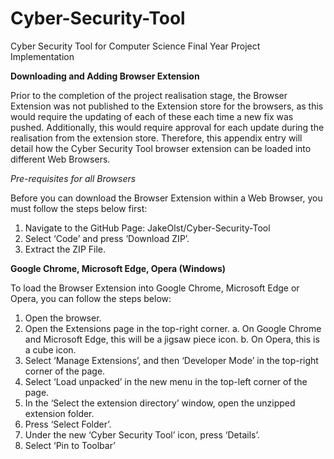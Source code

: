# Cyber-Security-Tool
Cyber Security Tool for Computer Science Final Year Project Implementation

**Downloading and Adding Browser Extension**

Prior to the completion of the project realisation stage, the Browser Extension was not published to the Extension store for the browsers, as this would require the updating of each of these each time a new fix was pushed. Additionally, this would require approval for each update during the realisation from the extension store. Therefore, this appendix entry will detail how the Cyber Security Tool browser extension can be loaded into different Web Browsers.

*Pre-requisites for all Browsers*

Before you can download the Browser Extension within a Web Browser, you must follow the steps below first:
1.	Navigate to the GitHub Page: JakeOlst/Cyber-Security-Tool
2.	Select ‘Code’ and press ‘Download ZIP’.
3.	Extract the ZIP File.

**Google Chrome, Microsoft Edge, Opera (Windows)**

To load the Browser Extension into Google Chrome, Microsoft Edge or Opera, you can follow the steps below:
1.	Open the browser.
2.	Open the Extensions page in the top-right corner.
a.	On Google Chrome and Microsoft Edge, this will be a jigsaw piece icon.
b.	On Opera, this is a cube icon.
3.	Select ‘Manage Extensions’, and then ‘Developer Mode’ in the top-right corner of the page.
4.	Select ‘Load unpacked’ in the new menu in the top-left corner of the page.
5.	In the ‘Select the extension directory’ window, open the unzipped extension folder.
6.	Press ‘Select Folder’.
7.	Under the new ‘Cyber Security Tool’ icon, press ‘Details’.
8.	Select ‘Pin to Toolbar’
